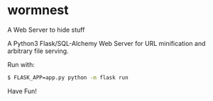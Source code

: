 # wormnest
A Web Server to hide stuff

A Python3 Flask/SQL-Alchemy Web Server for URL minification and arbitrary file serving.

Run with:
```bash
$ FLASK_APP=app.py python -m flask run
```

Have Fun!

